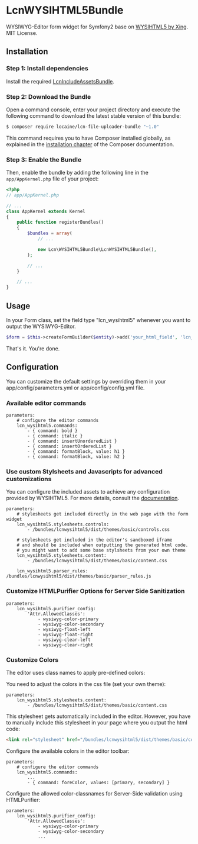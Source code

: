 LcnWYSIHTML5Bundle
==================

WYSIWYG-Editor form widget for Symfony2 base on [WYSIHTML5 by Xing](http://xing.github.io/wysihtml5/). MIT License.


Installation
------------

### Step 1: Install dependencies

Install the required [LcnIncludeAssetsBundle](https://github.com/FaiblUG/LcnIncludeAssetsBundle).


### Step 2: Download the Bundle

Open a command console, enter your project directory and execute the
following command to download the latest stable version of this bundle:

```bash
$ composer require locaine/lcn-file-uploader-bundle "~1.0"
```

This command requires you to have Composer installed globally, as explained
in the [installation chapter](https://getcomposer.org/doc/00-intro.md)
of the Composer documentation.

### Step 3: Enable the Bundle

Then, enable the bundle by adding the following line in the `app/AppKernel.php`
file of your project:

```php
<?php
// app/AppKernel.php

// ...
class AppKernel extends Kernel
{
    public function registerBundles()
    {
        $bundles = array(
            // ...

            new Lcn\WYSIHTML5Bundle\LcnWYSIHTML5Bundle(),
        );

        // ...
    }

    // ...
}
```

Usage
-----

In your Form class, set the field type "lcn_wysihtml5" whenever you want to output the WYSIWYG-Editor.

```php
$form = $this->createFormBuilder($entity)->add('your_html_field', 'lcn_wysihtml5');
```

That's it. You're done.


Configuration
-------------

You can customize the default settings by overriding them in your app/config/parameters.yml or app/config/config.yml file. 

### Available editor commands

```twig
parameters:
    # configure the editor commands
    lcn_wysihtml5.commands:
        - { command: bold }
        - { command: italic }
        - { command: insertUnorderedList }
        - { command: insertOrderedList }
        - { command: formatBlock, value: h1 }
        - { command: formatBlock, value: h2 }
```

### Use custom Stylsheets and Javascripts for advanced customizations
  
You can configure the included assets to achieve any configuration provided by WYSIHTML5.
For more details, consult the [documentation](https://github.com/xing/wysihtml5).

```twig
parameters:
    # stylesheets get included directly in the web page with the form widget
    lcn_wysihtml5.stylesheets.controls:
        - /bundles/lcnwysihtml5/dist/themes/basic/controls.css

    # stylesheets get included in the editor's sandboxed iframe
    # and should be included when outputting the generated html code.
    # you might want to add some base stylsheets from your own theme
    lcn_wysihtml5.stylesheets.content:
        - /bundles/lcnwysihtml5/dist/themes/basic/content.css

    lcn_wysihtml5.parser_rules: /bundles/lcnwysihtml5/dist/themes/basic/parser_rules.js
```

### Customize HTMLPurifier Options for Server Side Sanitization

```twig
parameters:
    lcn_wysihtml5.purifier_config:
        'Attr.AllowedClasses':
            - wysiwyg-color-primary
            - wysiwyg-color-secondary
            - wysiwyg-float-left
            - wysiwyg-float-right
            - wysiwyg-clear-left
            - wysiwyg-clear-right
```

### Customize Colors

The editor uses class names to apply pre-defined colors:

You need to adjust the colors in the css file (set your own theme):
  
```twig
parameters:
    lcn_wysihtml5.stylesheets.content:
        - /bundles/lcnwysihtml5/dist/themes/basic/content.css
```

This stylesheet gets automatically included in the editor.
However, you have to manually include this stylesheet in your page where you output the html code:

```html
<link rel="stylesheet" href="/bundles/lcnwysihtml5/dist/themes/basic/content.css">
```

Configure the available colors in the editor toolbar:

```twig
parameters:
    # configure the editor commands
    lcn_wysihtml5.commands:
        ...
        - { command: foreColor, values: [primary, secondary] }
```

Configure the allowed color-classnames for Server-Side validation using HTMLPurifier:

```twig
parameters:
    lcn_wysihtml5.purifier_config:
        'Attr.AllowedClasses':
            - wysiwyg-color-primary
            - wysiwyg-color-secondary
            ...
```
